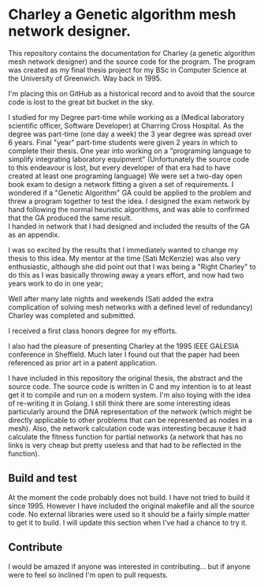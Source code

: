 # Charley a Genetic algorithm mesh network designer.

This repository contains the documentation for Charley (a genetic algorithm mesh network designer) and the source code for the program.
The program was created as my final thesis project for my BSc in Computer Science at the University of Greenwich. Way back in 1995.

I'm placing this on GitHub as a historical record and to avoid that the source code is lost to the great bit bucket in the sky.

I studied for my Degree part-time while working as a (Medical laboratory scientific officer, Software Developer) at Charring Cross Hospital.
As the degree was part-time (one day a week) the 3 year degree was spread over 6 years. Final "year" part-time students were given 2 years
in which to complete their thesis. One year into working on a "programing language to simplify integrating laboratory equipment"
(Unfortunately the source code to this endeavour is lost, but every developer of that era had to have created at least one programing
language) We were set a two-day open book exam to design a network fitting a given a set of requirements. I wondered if a 
"Genetic Algorithm" GA could be applied to the problem and threw a program together to test the idea.
I designed the exam network by hand following the normal heuristic algorithms, and was able to confirmed that the GA produced the same result.  
I handed in network that I had designed and included the results of the GA as an appendix. 

I was so excited by the results that I immediately wanted to change my thesis to this idea. My mentor at the time (Sati McKenzie) was
also very enthusiastic, although she did point out that I was being a "Right Charley" to do this as I was basically throwing away a years
effort, and now had two years work to do in one year;  

Well after many late nights and weekends (Sati added the extra complication of solving mesh networks with a defined level of redundancy)
Charley was completed and submitted.

I received a first class honors degree for my efforts.

I also had the pleasure of presenting Charley at the 1995 IEEE GALESIA conference in Sheffield. Much later I found out that the paper 
had been referenced as prior art in a patent application.

I have included in this repository the original thesis, the abstract and the source code. The source code is written in C and my intention
is to at least get it to compile and run on a modern system. I'm also toying with the idea of re-writing it in Golang. I still think there
are some interesting ideas particularly around the DNA representation of the network (which might be directly applicable to other problems
that can be represented as nodes in a mesh). Also, the network calculation code was interesting because it had calculate the fitness function
for partial networks (a network that has no links is very cheap but pretty useless and that had to be reflected in the function).

## Build and test

At the moment the code probably does not build. I have not tried to build it since 1995. However I have included the original makefile and all
the source code. No external libraries were used so it should be a fairly simple matter to get it to build. I will update this section when I've
had a chance to try it.

## Contribute

I would be amazed if anyone was interested in contributing... but if anyone were to feel so inclined I'm open to pull requests.


